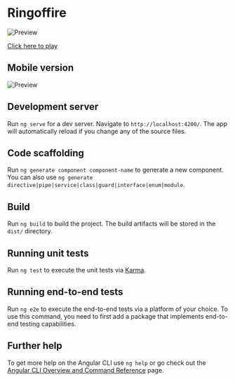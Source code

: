 # Ringoffire

![Preview](https://github.com/jasmin-raith/media/blob/main/ring-of-fire/Ring%20of%20fire.gif?raw=true)

[Click here to play](ring-of-fire-tawny.vercel.app)

## Mobile version

![Preview](https://github.com/jasmin-raith/media/blob/main/ring-of-fire/Ring%20of%20fire%20mobile.gif?raw=true)

## Development server

Run `ng serve` for a dev server. Navigate to `http://localhost:4200/`. The app will automatically reload if you change any of the source files.

## Code scaffolding

Run `ng generate component component-name` to generate a new component. You can also use `ng generate directive|pipe|service|class|guard|interface|enum|module`.

## Build

Run `ng build` to build the project. The build artifacts will be stored in the `dist/` directory.

## Running unit tests

Run `ng test` to execute the unit tests via [Karma](https://karma-runner.github.io).

## Running end-to-end tests

Run `ng e2e` to execute the end-to-end tests via a platform of your choice. To use this command, you need to first add a package that implements end-to-end testing capabilities.

## Further help

To get more help on the Angular CLI use `ng help` or go check out the [Angular CLI Overview and Command Reference](https://angular.io/cli) page.
